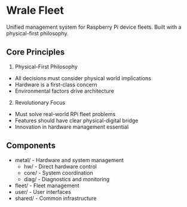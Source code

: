 # Wrale Fleet

Unified management system for Raspberry Pi device fleets. Built with a physical-first philosophy.

## Core Principles

1. Physical-First Philosophy
- All decisions must consider physical world implications
- Hardware is a first-class concern
- Environmental factors drive architecture

2. Revolutionary Focus
- Must solve real-world RPi fleet problems
- Features should have clear physical-digital bridge
- Innovation in hardware management essential

## Components

- metal/ - Hardware and system management
  - hw/ - Direct hardware control
  - core/ - System coordination
  - diag/ - Diagnostics and monitoring
- fleet/ - Fleet management
- user/ - User interfaces
- shared/ - Common infrastructure
